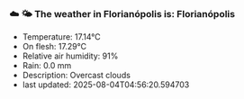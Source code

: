 ### ☁️ 🌤️  The weather in Florianópolis is: Florianópolis

- Temperature: 17.14°C
- On flesh: 17.29°C
- Relative air humidity: 91%
- Rain: 0.0 mm
- Description: Overcast clouds
- last updated: 2025-08-04T04:56:20.594703
